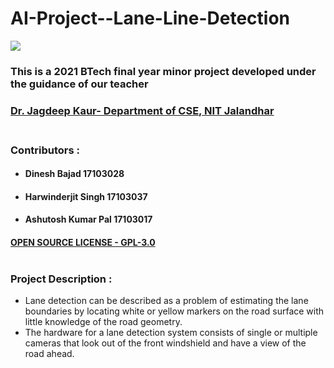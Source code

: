 # AI-Project--Lane-Line-Detection
![](https://upload.wikimedia.org/wikipedia/en/thumb/9/96/Logo_of_NIT_Jalandhar.png/220px-Logo_of_NIT_Jalandhar.png)

### This is a 2021 BTech final year minor project developed under the guidance of our teacher
### [Dr. Jagdeep Kaur- Department of CSE, NIT Jalandhar](https://www.nitj.ac.in/index.php/nitj_cinfo/Faculty/200 "Dr. Jagdeep Kaur")<br></br>

### Contributors : 
* #### Dinesh Bajad 17103028
* #### Harwinderjit Singh 17103037
* #### Ashutosh Kumar Pal 17103017

#### [OPEN SOURCE LICENSE - GPL-3.0](./LICENSE)<br></br>


### Project Description :
* Lane detection can be described as a problem of estimating the lane boundaries by locating
white or yellow markers on the road surface with little knowledge of the road geometry. 
* The hardware for a lane detection system consists of single or multiple cameras that look out of
the front windshield and have a view of the road ahead.  
